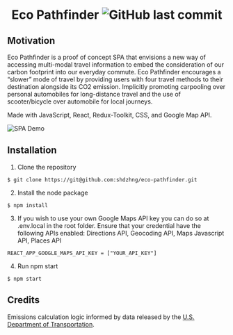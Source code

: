 <div align="center">
    
# Eco Pathfinder ![GitHub last commit](https://img.shields.io/github/last-commit/shdzhng/eco-pathfinder?color=green&logo=github)
</div>

## Motivation
Eco Pathfinder is a proof of concept SPA that envisions a new way of accessing multi-modal travel information to embed the consideration of our carbon footprint into our everyday commute. Eco Pathfinder encourages a “slower” mode of travel by providing users with four travel methods to their destination alongside its CO2 emission. Implicitly promoting carpooling over personal automobiles for long-distance travel and the use of scooter/bicycle over automobile for local journeys.

Made with JavaScript, React, Redux-Toolkit, CSS, and Google Map API.

![SPA Demo](https://media1.giphy.com/media/In4iZ0z4cH0iHHQVmL/giphy.gif?cid=790b76114a32f9db6d0208d88976bf7eb8f7594d377f209d&rid=giphy.gif&ct=g)

## Installation
1. Clone the repository 
 ```
 $ git clone https://git@github.com:shdzhng/eco-pathfinder.git
 ```
2. Install the node package
 ```
 $ npm install
 ```
3. If you wish to use your own Google Maps API key you can do so at .env.local in the root folder. Ensure that your credential have the following APIs enabled: Directions API, Geocoding API, Maps Javascript API, Places API
```
REACT_APP_GOOGLE_MAPS_API_KEY = ["YOUR_API_KEY"]
```

4. Run npm start
 ```
 $ npm start
 ```

## Credits

Emissions calculation logic informed by data released by the [U.S. Department of Transportation](https://www.transit.dot.gov/sites/fta.dot.gov/files/docs/PublicTransportationsRoleInRespondingToClimateChange2010.pdf).

